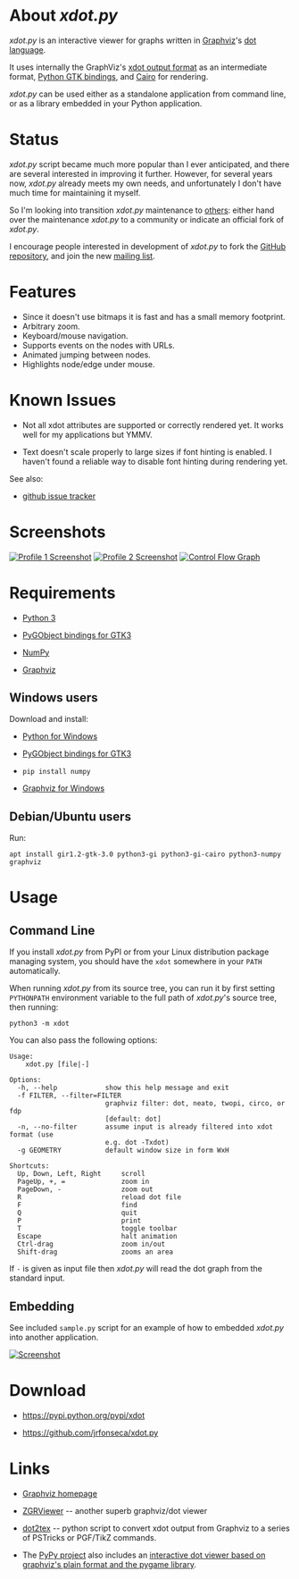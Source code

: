 About _xdot.py_
=================

_xdot.py_ is an interactive viewer for graphs written in [Graphviz](http://www.graphviz.org/)'s [dot language](http://www.graphviz.org/doc/info/lang.html).

It uses internally the GraphViz's [xdot output format](http://www.graphviz.org/doc/info/output.html#d:xdot) as an intermediate format, [Python GTK bindings](https://pygobject.readthedocs.io), and [Cairo](https://cairographics.org/) for rendering.

_xdot.py_ can be used either as a standalone application from command line, or as a library embedded in your Python application.

Status
======

_xdot.py_ script became much more popular than I ever anticipated, and there are several interested in improving it further.  However, for several years now, _xdot.py_ already meets my own needs, and unfortunately I don't have much time for maintaining it myself.

So I'm looking into transition _xdot.py_ maintenance to [others](https://github.com/jrfonseca/xdot.py/wiki/Forks): either hand over the maintenance _xdot.py_ to a community or indicate an official fork of _xdot.py_.

I encourage people interested in development of _xdot.py_ to fork the [GitHub repository](https://github.com/jrfonseca/xdot.py), and join the new [mailing list](https://groups.google.com/d/forum/xdot-py).

Features
========

 * Since it doesn't use bitmaps it is fast and has a small memory footprint.
 * Arbitrary zoom.
 * Keyboard/mouse navigation.
 * Supports events on the nodes with URLs.
 * Animated jumping between nodes.
 * Highlights node/edge under mouse.

Known Issues
============

 * Not all xdot attributes are supported or correctly rendered yet. It works well for my applications but YMMV.

 * Text doesn't scale properly to large sizes if font hinting is enabled. I haven't found a reliable way to disable font hinting during rendering yet.

See also:

  * [github issue tracker](https://github.com/jrfonseca/xdot.py/issues)

Screenshots
===========

[![Profile 1 Screenshot](https://raw.github.com/wiki/jrfonseca/xdot.py/xdot-profile1_small.png)](https://raw.github.com/wiki/jrfonseca/xdot.py/xdot-profile1.png)
[![Profile 2 Screenshot](https://raw.github.com/wiki/jrfonseca/xdot.py/xdot-profile2_small.png)](https://raw.github.com/wiki/jrfonseca/xdot.py/xdot-profile2.png)
[![Control Flow Graph](https://raw.github.com/wiki/jrfonseca/xdot.py/xdot-cfg_small.png)](https://raw.github.com/wiki/jrfonseca/xdot.py/xdot-cfg.png)

Requirements
============

 * [Python 3](https://www.python.org/download/)

 * [PyGObject bindings for GTK3](https://pygobject.readthedocs.io)

 * [NumPy](https://numpy.org/)

 * [Graphviz](https://graphviz.org/download/)

Windows users
-------------

Download and install:

 * [Python for Windows](https://www.python.org/downloads/windows/)

 * [PyGObject bindings for GTK3](https://pygobject.readthedocs.io/en/latest/getting_started.html#windows-getting-started)

 * `pip install numpy`

 * [Graphviz for Windows](https://graphviz.org/download/)

Debian/Ubuntu users
-------------------

Run:

    apt install gir1.2-gtk-3.0 python3-gi python3-gi-cairo python3-numpy graphviz

Usage
=====

Command Line
------------

If you install _xdot.py_ from PyPI or from your Linux distribution package managing system, you should have the `xdot` somewhere in your `PATH` automatically.

When running _xdot.py_ from its source tree, you can run it by first setting `PYTHONPATH` environment variable to the full path of _xdot.py_'s source tree, then running:

    python3 -m xdot

You can also pass the following options:

    Usage:
    	xdot.py [file|-]
    
    Options:
      -h, --help            show this help message and exit
      -f FILTER, --filter=FILTER
                            graphviz filter: dot, neato, twopi, circo, or fdp
                            [default: dot]
      -n, --no-filter       assume input is already filtered into xdot format (use
                            e.g. dot -Txdot)
      -g GEOMETRY           default window size in form WxH
    
    Shortcuts:
      Up, Down, Left, Right     scroll
      PageUp, +, =              zoom in
      PageDown, -               zoom out
      R                         reload dot file
      F                         find
      Q                         quit
      P                         print
      T                         toggle toolbar
      Escape                    halt animation
      Ctrl-drag                 zoom in/out
      Shift-drag                zooms an area

If `-` is given as input file then _xdot.py_ will read the dot graph from the standard input.

Embedding
---------

See included `sample.py` script for an example of how to embedded _xdot.py_ into another application.

[![Screenshot](https://raw.github.com/wiki/jrfonseca/xdot.py/xdot-sample_small.png)](https://raw.github.com/wiki/jrfonseca/xdot.py/xdot-sample.png)

Download
========

  * https://pypi.python.org/pypi/xdot

  * https://github.com/jrfonseca/xdot.py

Links
=====

 * [Graphviz homepage](http://www.graphviz.org/)

 * [ZGRViewer](http://zvtm.sourceforge.net/zgrviewer.html) -- another superb graphviz/dot viewer

 * [dot2tex](https://github.com/kjellmf/dot2tex) -- python script to convert xdot output from Graphviz to a series of PSTricks or PGF/TikZ commands.

 * The [PyPy project](http://pypy.org/) also includes an [interactive dot viewer based on graphviz's plain format and the pygame library](https://morepypy.blogspot.com/2008/01/visualizing-python-tokenizer.html).
